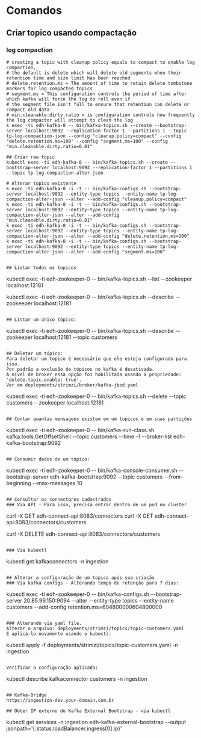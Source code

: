 # Comandos

## Criar topico usando compactação
### log compaction
```shell
# creating a topic with cleanup policy equals to compact to enable log compaction,
# the default is delete which will delete old segments when their retention time and size limit has been reached
# delete.retention.ms = The amount of time to retain delete tombstone markers for log compacted topics
# segment.ms = This configuration controls the period of time after which kafka will force the log to roll even if
# the segment file isn't full to ensure that retention can delete or compact old data
# min.cleanable.dirty.ratio = is configuration controls how frequently the log compactor will attempt to clean the log
k exec -ti edh-kafka-0 -- bin/kafka-topics.sh --create --bootstrap-server localhost:9092 --replication-factor 1 --partitions 1 --topic tp-log-compaction-json --config "cleanup.policy=compact" --config "delete.retention.ms=100" --config "segment.ms=100" --config "min.cleanable.dirty.ratio=0.01"

## Criar raw topic
kubectl exec -ti edh-kafka-0 -- bin/kafka-topics.sh --create --bootstrap-server localhost:9092 --replication-factor 1 --partitions 1 --topic tp-log-compaction-alter-json

# Alterar topico existente
k exec -ti edh-kafka-0 -i -t -- bin/kafka-configs.sh --bootstrap-server localhost:9092 --entity-type topics --entity-name tp-log-compaction-alter-json --alter --add-config "cleanup.policy=compact"
k exec -ti edh-kafka-0 -i -t -- bin/kafka-configs.sh --bootstrap-server localhost:9092 --entity-type topics --entity-name tp-log-compaction-alter-json --alter --add-config "min.cleanable.dirty.ratio=0.01"
k exec -ti edh-kafka-0 -i -t -- bin/kafka-configs.sh --bootstrap-server localhost:9092 --entity-type topics --entity-name tp-log-compaction-alter-json --alter --add-config "delete.retention.ms=100"
k exec -ti edh-kafka-0 -i -t -- bin/kafka-configs.sh --bootstrap-server localhost:9092 --entity-type topics --entity-name tp-log-compaction-alter-json --alter --add-config "segment.ms=100"


## Listar todos os topicos
```
kubectl exec -ti edh-zookeeper-0 -- bin/kafka-topics.sh --list --zookeeper localhost:12181

kubectl exec -ti edh-zookeeper-0 -- bin/kafka-topics.sh --describe --zookeeper localhost:12181

```

## Listar um único tópico:
```
kubectl exec -ti edh-zookeeper-0 -- bin/kafka-topics.sh --describe --zookeeper localhost:12181 --topic customers
```

## Deletar um tópico:
Para deletar um topico é necessário que ele esteja configurado para isso.
Por padrão a exclusão de tópicos no kafka é desativada.
A nível de broker essa opção foi habilitada usando a propriedade: 'delete.topic.enable: true'.
Ver em deployments/strimzi/broker/kafka-jbod.yaml
```
kubectl exec -ti edh-zookeeper-0 -- bin/kafka-topics.sh --delete --topic customers --zookeeper localhost:12181
```

## Contar quantas mensagens existem em um topicos e em suas partições
```
kubectl exec -ti edh-zookeeper-0 -- bin/kafka-run-class.sh kafka.tools.GetOffsetShell --topic customers --time -1 --broker-list edh-kafka-bootstrap:9092
```

## Consumir dados de um tópico:
```
kubectl exec -ti edh-zookeeper-0 -- bin/kafka-console-consumer.sh --bootstrap-server edh-kafka-bootstrap:9092 --topic customers --from-beginning --max-messages 10
```

## Consultar os connectores cadastrados
### Via API - Para isso, precisa entrar dentro de um pod no cluster
```
curl -X GET edh-connect-api:8083/connectors
curl -X GET edh-connect-api:8083/connectors/customers

curl -X DELETE edh-connect-api:8083/connectors/customers
```

### Via kubectl
```
kubectl get kafkaconnectors -n ingestion
```

## Alterar a configuração de um topico após sua criação
### Via kafka configs - Alterando tempo de retenção para 7 dias:
```
kubectl exec -ti edh-zookeeper-0 -- bin/kafka-configs.sh --bootstrap-server 20.85.99.150:9094 --alter --entity-type topics --entity-name customers --add-config retention.ms=604800000604800000
```

### Alterando via yaml file.
Alterar o arquivo: deployments/strimzi/topics/topic-customers.yaml 
E aplicá-lo novamente usando o kubectl:

```
kubectl apply -f deployments/strimzi/topics/topic-customers.yaml -n ingestion
```

Verificar a configuração aplicada:

```
kubectl describe kafkaconnector customers -n ingestion
```

## Kafka-Bridge
https://ingestion-dev.your-domain.com.br

## Obter IP externo do Kafka External Bootstrap - via kubectl

```
kubectl get services -n ingestion edh-kafka-external-bootstrap --output jsonpath='{.status.loadBalancer.ingress[0].ip}'
```